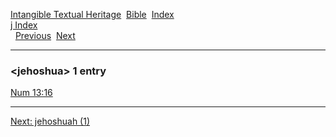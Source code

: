 [Intangible Textual Heritage](../../index)  [Bible](../index) 
[Index](index)   
[j Index](_j_)  
  [Previous](c06157)  [Next](c06159) 

------------------------------------------------------------------------

### &lt;jehoshua&gt; 1 entry

[Num 13:16](../kjv/num013.htm#016)  

------------------------------------------------------------------------

[Next: jehoshuah (1)](c06159)
